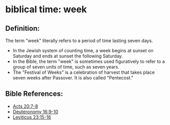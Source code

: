 # biblical time: week #

## Definition: ##

The term "week" literally refers to a period of time lasting seven days.

* In the Jewish system of counting time, a week begins at sunset on Saturday and ends at sunset the following Saturday.
* In the Bible, the term "week" is sometimes used figuratively to refer to a group of seven units of time, such as seven years.
* The "Festival of Weeks" is a celebration of harvest that takes place seven weeks after Passover. It is also called "Pentecost."



## Bible References: ##

* [Acts 20:7-8](en/tn/act/help/20/07)
* [Deuteronomy 16:9-10](en/tn/deu/help/16/09)
* [Leviticus 23:15-16](en/tn/lev/help/23/15)